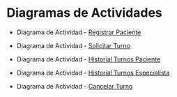 # Diagramas de Actividades

+ Diagrama de Actividad - [Registrar Paciente](https://drive.google.com/file/d/1GlHSiBGSnMXJJ90ABOB9gB6d1cYDMQ1e/view?usp=sharing)

+ Diagrama de Actividad - [Solicitar Turno](https://drive.google.com/file/d/1v5eP99fakfW3P_vzR_DonOxOk8BIE62W/view?usp=sharing)

+ Diagrama de Actividad - [Historial Turnos Paciente](https://drive.google.com/file/d/1jlW18OYUSWxyVlf8b6zCipFoXlucATNy/view?usp=sharing)

+ Diagrama de Actividad - [Historial Turnos Especialista](https://drive.google.com/file/d/1v5jZq51g4J1_nJ_nKwYd4hx49REI1S1L/view?usp=sharing)

+ Diagrama de Actividad - [Cancelar Turno](https://drive.google.com/file/d/1Q82H8-P0_ZpmOGpiGZvb7NHxikeqJ33L/view?usp=sharing)
